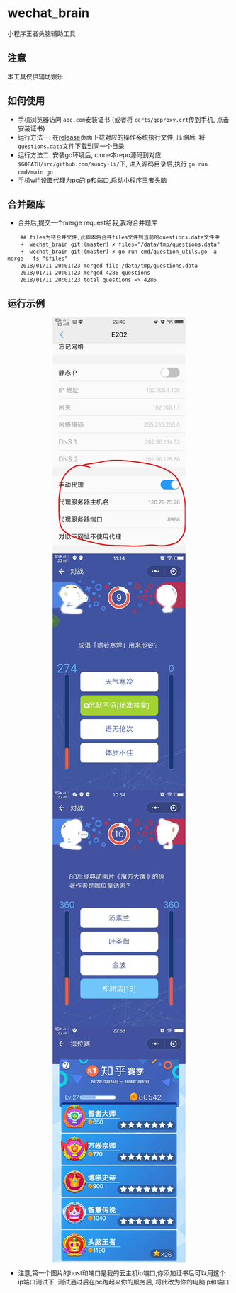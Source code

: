 # wechat_brain
小程序王者头脑辅助工具


## 注意
本工具仅供辅助娱乐

## 如何使用
	
- 手机浏览器访问 `abc.com`安装证书 (或者将 `certs/goproxy.crt`传到手机, 点击安装证书)
- 运行方法一: 在[release](https://github.com/sundy-li/wechat_brain/releases)页面下载对应的操作系统执行文件, 压缩后, 将`questions.data`文件下载到同一个目录
- 运行方法二: 安装go环境后, clone本repo源码到对应`$GOPATH/src/github.com/sundy-li/`下, 进入源码目录后,执行 `go run cmd/main.go`
- 手机wifi设置代理为pc的ip和端口,启动小程序王者头脑

## 合并题库

- 合并后,提交一个merge request给我,我将合并题库
```	
	## files为待合并文件,此脚本将合并files文件到当前的questions.data文件中
	➜  wechat_brain git:(master) ✗ files="/data/tmp/questions.data"
	➜  wechat_brain git:(master) ✗ go run cmd/question_utils.go -a merge  -fs "$files"
	2018/01/11 20:01:23 merged file /data/tmp/questions.data
	2018/01/11 20:01:23 merged 4286 questions
	2018/01/11 20:01:23 total questions => 4286
```

## 运行示例

<div align="center">    
 <img src="./docs/3.jpeg" width = "300" alt="配置代理" align=center />
 <img src="./docs/2.jpg" width = "300" alt="自动提示标准答案" align=center />
 <img src="./docs/1.jpg" width = "300" alt="自动估算最可能的答案" align=center />
 <img src="./docs/4.jpeg" width = "300" alt="自动提示标准答案" align=center />
</div>

- 注意,第一个图片的host和端口是我的云主机ip端口,你添加证书后可以用这个ip端口测试下, 测试通过后在pc跑起来你的服务后, 将此改为你的电脑ip和端口
